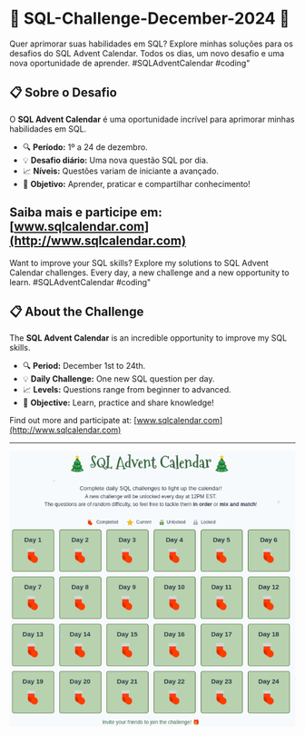 # 🌟 **SQL-Challenge-December-2024** 🌟  

Quer aprimorar suas habilidades em SQL? Explore minhas soluções para os desafios do SQL Advent Calendar.
Todos os dias, um novo desafio e uma nova oportunidade de aprender.
#SQLAdventCalendar #coding"

## 📋 **Sobre o Desafio**  
O **SQL Advent Calendar** é uma oportunidade incrível para aprimorar minhas habilidades em SQL.  
- 🔍 **Período:** 1º a 24 de dezembro.  
- 💡 **Desafio diário:** Uma nova questão SQL por dia.  
- 📈 **Níveis:** Questões variam de iniciante a avançado.  
- 🎁 **Objetivo:** Aprender, praticar e compartilhar conhecimento!  

Saiba mais e participe em: [www.sqlcalendar.com](http://www.sqlcalendar.com)
-----------------------------------------------------------------------------------

Want to improve your SQL skills? Explore my solutions to SQL Advent Calendar challenges.
Every day, a new challenge and a new opportunity to learn.
#SQLAdventCalendar #coding"

## 📋 **About the Challenge**  
The **SQL Advent Calendar** is an incredible opportunity to improve my SQL skills.  
- 🔍 **Period:** December 1st to 24th.  
- 💡 **Daily Challenge:** One new SQL question per day.  
- 📈 **Levels:** Questions range from beginner to advanced.  
- 🎁 **Objective:** Learn, practice and share knowledge!  

Find out more and participate at: [www.sqlcalendar.com](http://www.sqlcalendar.com)
-------------------------------------------------- ---------------------------------

![python](imagen.png)